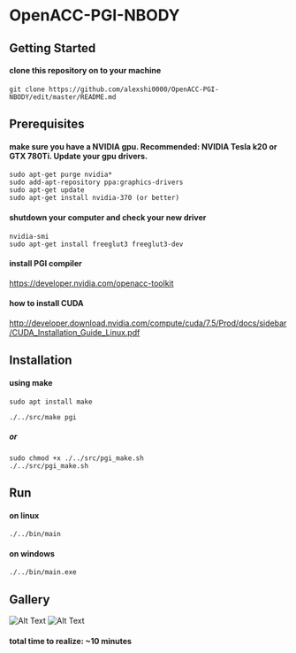 # OpenACC-PGI-NBODY
## Getting Started
#### clone this repository on to your machine
```
git clone https://github.com/alexshi0000/OpenACC-PGI-NBODY/edit/master/README.md
```
## Prerequisites
#### make sure you have a NVIDIA gpu. Recommended: NVIDIA Tesla k20 or GTX 780Ti. Update your gpu drivers.
```
sudo apt-get purge nvidia* 
sudo add-apt-repository ppa:graphics-drivers
sudo apt-get update
sudo apt-get install nvidia-370 (or better)
```
#### shutdown your computer and check your new driver
```
nvidia-smi
sudo apt-get install freeglut3 freeglut3-dev
```
#### install PGI compiler

https://developer.nvidia.com/openacc-toolkit

#### how to install CUDA

http://developer.download.nvidia.com/compute/cuda/7.5/Prod/docs/sidebar/CUDA_Installation_Guide_Linux.pdf

## Installation
#### using make
```
sudo apt install make
```

```
./../src/make pgi
```
##### or
```
sudo chmod +x ./../src/pgi_make.sh
./../src/pgi_make.sh
```
## Run
#### on linux
```
./../bin/main
```
#### on windows
```
./../bin/main.exe
```
## Gallery
![Alt Text](https://github.com/alexshi0000/OpenACC-PGI-NBODY/blob/master/test/galaxyevo1.gif)
![Alt Text](https://github.com/alexshi0000/OpenACC-PGI-NBODY/blob/master/test/galaxyevo2.gif)
#### total time to realize: ~10 minutes
